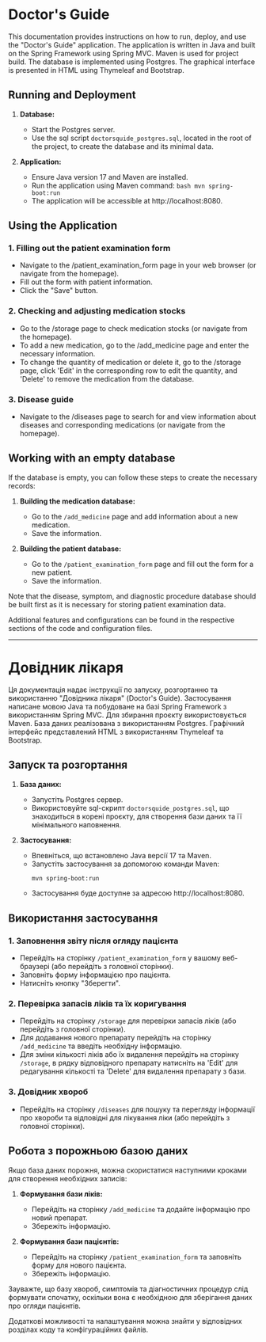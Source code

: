 # Doctor's Guide

This documentation provides instructions on how to run, deploy, and use the "Doctor's Guide" application. The application is written in Java and built on the Spring Framework using Spring MVC. Maven is used for project build. The database is implemented using Postgres. The graphical interface is presented in HTML using Thymeleaf and Bootstrap.

## Running and Deployment

1. **Database:**
      - Start the Postgres server.
      - Use the sql script `doctorsquide_postgres.sql`, located in the root of the project, to create the database and its minimal data.

2. **Application:**
      - Ensure Java version 17 and Maven are installed.
      - Run the application using Maven command:
            ```bash
            mvn spring-boot:run
            ```
      - The application will be accessible at http://localhost:8080.
      
## Using the Application

### 1. Filling out the patient examination form
   - Navigate to the /patient_examination_form page in your web browser (or navigate from the homepage).
   - Fill out the form with patient information.
   - Click the "Save" button.
### 2. Checking and adjusting medication stocks
   - Go to the /storage page to check medication stocks (or navigate from the homepage).
   - To add a new medication, go to the /add_medicine page and enter the necessary information.
   - To change the quantity of medication or delete it, go to the /storage page, click 'Edit' in the corresponding row to edit the quantity, and 'Delete' to remove the medication from the database.
### 3. Disease guide
   - Navigate to the /diseases page to search for and view information about diseases and corresponding medications (or navigate from the homepage).

## Working with an empty database

If the database is empty, you can follow these steps to create the necessary records:

1. **Building the medication database:**
   - Go to the `/add_medicine` page and add information about a new medication.
   - Save the information.

2. **Building the patient database:**
   - Go to the `/patient_examination_form` page and fill out the form for a new patient.
   - Save the information.

Note that the disease, symptom, and diagnostic procedure database should be built first as it is necessary for storing patient examination data.

Additional features and configurations can be found in the respective sections of the code and configuration files.

***

# Довідник лікаря

Ця документація надає інструкції по запуску, розгортанню та використанню "Довідника лікаря" (Doctor's Guide). 
Застосування написане мовою Java та побудоване на базі Spring Framework з використанням Spring MVC. 
Для збирання проєкту використовується Maven. База даних реалізована з використанням Postgres. 
Графічний інтерфейс представлений HTML з використанням Thymeleaf та Bootstrap.

## Запуск та розгортання

1. **База даних:**
    - Запустіть Postgres сервер.
    - Використовуйте sql-скрипт `doctorsquide_postgres.sql`, що знаходиться в корені проєкту, для створення бази даних та її мінімального наповнення.

2. **Застосування:**
    - Впевніться, що встановлено Java версії 17 та Maven.
    - Запустіть застосування за допомогою команди Maven:
      ```bash
      mvn spring-boot:run
      ```
    - Застосування буде доступне за адресою http://localhost:8080.

## Використання застосування

### 1. Заповнення звіту після огляду пацієнта
- Перейдіть на сторінку `/patient_examination_form` у вашому веб-браузері (або перейдіть з головної сторінки).
- Заповніть форму інформацією про пацієнта.
- Натисніть кнопку "Зберегти".

### 2. Перевірка запасів ліків та їх коригування
- Перейдіть на сторінку `/storage` для перевірки запасів ліків (або перейдіть з головної сторінки).
- Для додавання нового препарату перейдіть на сторінку `/add_medicine` та введіть необхідну інформацію.
- Для зміни кількості ліків або їх видалення перейдіть на сторінку `/storage`, в рядку відповідного препарату 
натисніть на 'Edit' для редагування кількості та 'Delete' для видалення препарату з бази.

### 3. Довідник хвороб
- Перейдіть на сторінку `/diseases` для пошуку та перегляду інформації про хвороби та відповідні 
для лікування ліки (або перейдіть з головної сторінки).

## Робота з порожньою базою даних

Якщо база даних порожня, можна скористатися наступними кроками для створення необхідних записів:

1. **Формування бази ліків:**
    - Перейдіть на сторінку `/add_medicine` та додайте інформацію про новий препарат.
    - Збережіть інформацію.

2. **Формування бази пацієнтів:**
    - Перейдіть на сторінку `/patient_examination_form` та заповніть форму для нового пацієнта.
    - Збережіть інформацію.

Зауважте, що базу хвороб, симптомів та діагностичних процедур слід формувати спочатку, оскільки вона є необхідною для зберігання даних про огляди пацієнтів.

Додаткові можливості та налаштування можна знайти у відповідних розділах коду та конфігураційних файлів.